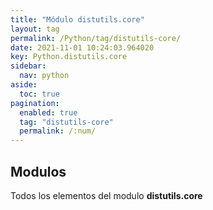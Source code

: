 ```yaml
---
title: "Módulo distutils.core"
layout: tag
permalink: /Python/tag/distutils-core/
date: 2021-11-01 10:24:03.964020
key: Python.distutils.core
sidebar: 
  nav: python
aside: 
  toc: true
pagination: 
  enabled: true
  tag: "distutils-core"
  permalink: /:num/
---
```


<h2>Modulos</h2>
Todos los elementos del modulo <strong>distutils.core</strong>
